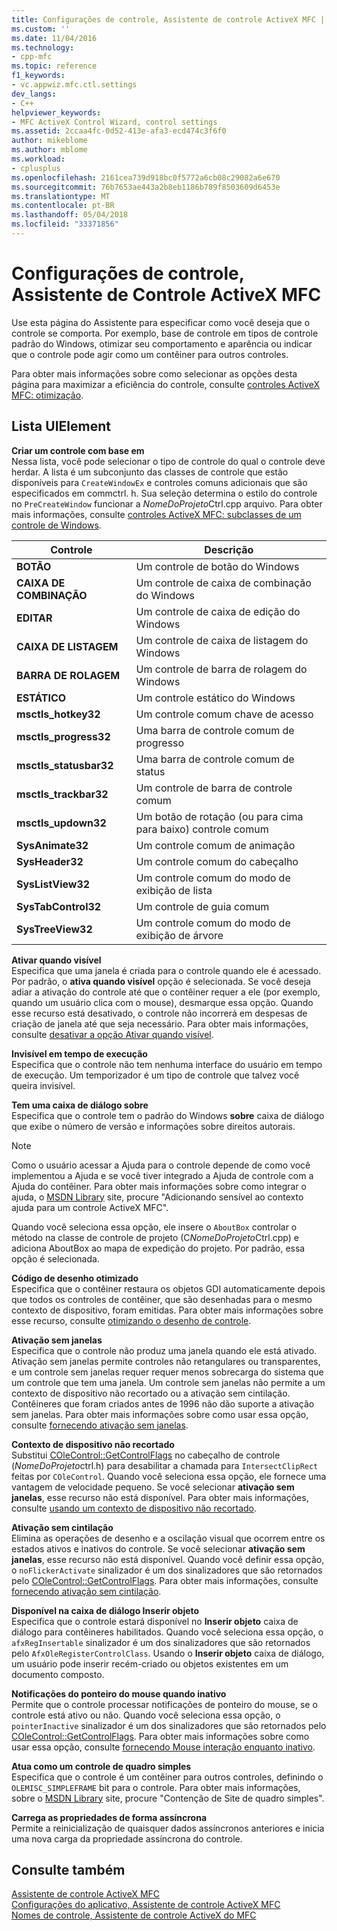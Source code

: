 ```yaml
---
title: Configurações de controle, Assistente de controle ActiveX MFC | Microsoft Docs
ms.custom: ''
ms.date: 11/04/2016
ms.technology:
- cpp-mfc
ms.topic: reference
f1_keywords:
- vc.appwiz.mfc.ctl.settings
dev_langs:
- C++
helpviewer_keywords:
- MFC ActiveX Control Wizard, control settings
ms.assetid: 2ccaa4fc-0d52-413e-afa3-ecd474c3f6f0
author: mikeblome
ms.author: mblome
ms.workload:
- cplusplus
ms.openlocfilehash: 2161cea739d918bc0f5772a6cb08c29082a6e670
ms.sourcegitcommit: 76b7653ae443a2b8eb1186b789f8503609d6453e
ms.translationtype: MT
ms.contentlocale: pt-BR
ms.lasthandoff: 05/04/2018
ms.locfileid: "33371856"
---
```

# <a name="control-settings-mfc-activex-control-wizard"></a>Configurações de controle, Assistente de Controle ActiveX MFC
Use esta página do Assistente para especificar como você deseja que o controle se comporta. Por exemplo, base de controle em tipos de controle padrão do Windows, otimizar seu comportamento e aparência ou indicar que o controle pode agir como um contêiner para outros controles.  
  
 Para obter mais informações sobre como selecionar as opções desta página para maximizar a eficiência do controle, consulte [controles ActiveX MFC: otimização](../../mfc/mfc-activex-controls-optimization.md).  
  
## <a name="uielement-list"></a>Lista UIElement  
 **Criar um controle com base em**  
 Nessa lista, você pode selecionar o tipo de controle do qual o controle deve herdar. A lista é um subconjunto das classes de controle que estão disponíveis para `CreateWindowEx` e controles comuns adicionais que são especificados em commctrl. h. Sua seleção determina o estilo do controle no `PreCreateWindow` funcionar a *NomeDoProjeto*Ctrl.cpp arquivo. Para obter mais informações, consulte [controles ActiveX MFC: subclasses de um controle de Windows](../../mfc/mfc-activex-controls-subclassing-a-windows-control.md).  
  
|Controle|Descrição|  
|-------------|-----------------|  
|**BOTÃO**|Um controle de botão do Windows|  
|**CAIXA DE COMBINAÇÃO**|Um controle de caixa de combinação do Windows|  
|**EDITAR**|Um controle de caixa de edição do Windows|  
|**CAIXA DE LISTAGEM**|Um controle de caixa de listagem do Windows|  
|**BARRA DE ROLAGEM**|Um controle de barra de rolagem do Windows|  
|**ESTÁTICO**|Um controle estático do Windows|  
|**msctls_hotkey32**|Um controle comum chave de acesso|  
|**msctls_progress32**|Uma barra de controle comum de progresso|  
|**msctls_statusbar32**|Uma barra de controle comum de status|  
|**msctls_trackbar32**|Um controle de barra de controle comum|  
|**msctls_updown32**|Um botão de rotação (ou para cima para baixo) controle comum|  
|**SysAnimate32**|Um controle comum de animação|  
|**SysHeader32**|Um controle comum do cabeçalho|  
|**SysListView32**|Um controle comum do modo de exibição de lista|  
|**SysTabControl32**|Um controle de guia comum|  
|**SysTreeView32**|Um controle comum do modo de exibição de árvore|  
  
 **Ativar quando visível**  
 Especifica que uma janela é criada para o controle quando ele é acessado. Por padrão, o **ativa quando visível** opção é selecionada. Se você deseja adiar a ativação do controle até que o contêiner requer a ele (por exemplo, quando um usuário clica com o mouse), desmarque essa opção. Quando esse recurso está desativado, o controle não incorrerá em despesas de criação de janela até que seja necessário. Para obter mais informações, consulte [desativar a opção Ativar quando visível](../../mfc/turning-off-the-activate-when-visible-option.md).  
  
 **Invisível em tempo de execução**  
 Especifica que o controle não tem nenhuma interface do usuário em tempo de execução. Um temporizador é um tipo de controle que talvez você queira invisível.  
  
 **Tem uma caixa de diálogo sobre**  
 Especifica que o controle tem o padrão do Windows **sobre** caixa de diálogo que exibe o número de versão e informações sobre direitos autorais.  
  
> [!NOTE]
>  Como o usuário acessar a Ajuda para o controle depende de como você implementou a Ajuda e se você tiver integrado a Ajuda de controle com a Ajuda do contêiner. Para obter mais informações sobre como integrar o ajuda, o [MSDN Library](http://go.microsoft.com/fwlink/p/?linkid=150542) site, procure "Adicionando sensível ao contexto ajuda para um controle ActiveX MFC".  
  
 Quando você seleciona essa opção, ele insere o `AboutBox` controlar o método na classe de controle de projeto (C*NomeDoProjeto*Ctrl.cpp) e adiciona AboutBox ao mapa de expedição do projeto. Por padrão, essa opção é selecionada.  
  
 **Código de desenho otimizado**  
 Especifica que o contêiner restaura os objetos GDI automaticamente depois que todos os controles de contêiner, que são desenhadas para o mesmo contexto de dispositivo, foram emitidas. Para obter mais informações sobre esse recurso, consulte [otimizando o desenho de controle](../../mfc/optimizing-control-drawing.md).  
  
 **Ativação sem janelas**  
 Especifica que o controle não produz uma janela quando ele está ativado. Ativação sem janelas permite controles não retangulares ou transparentes, e um controle sem janelas requer requer menos sobrecarga do sistema que um controle que tem uma janela. Um controle sem janelas não permite a um contexto de dispositivo não recortado ou a ativação sem cintilação. Contêineres que foram criados antes de 1996 não dão suporte a ativação sem janelas. Para obter mais informações sobre como usar essa opção, consulte [fornecendo ativação sem janelas](../../mfc/providing-windowless-activation.md).  
  
 **Contexto de dispositivo não recortado**  
 Substitui [COleControl::GetControlFlags](../../mfc/reference/colecontrol-class.md#getcontrolflags) no cabeçalho de controle (*NomeDoProjeto*ctrl.h) para desabilitar a chamada para `IntersectClipRect` feitas por `COleControl`. Quando você seleciona essa opção, ele fornece uma vantagem de velocidade pequeno. Se você selecionar **ativação sem janelas**, esse recurso não está disponível. Para obter mais informações, consulte [usando um contexto de dispositivo não recortado](../../mfc/using-an-unclipped-device-context.md).  
  
 **Ativação sem cintilação**  
 Elimina as operações de desenho e a oscilação visual que ocorrem entre os estados ativos e inativos do controle. Se você selecionar **ativação sem janelas**, esse recurso não está disponível. Quando você definir essa opção, o `noFlickerActivate` sinalizador é um dos sinalizadores que são retornados pelo [COleControl::GetControlFlags](../../mfc/reference/colecontrol-class.md#getcontrolflags). Para obter mais informações, consulte [fornecendo ativação sem cintilação](../../mfc/providing-flicker-free-activation.md).  
  
 **Disponível na caixa de diálogo Inserir objeto**  
 Especifica que o controle estará disponível no **Inserir objeto** caixa de diálogo para contêineres habilitados. Quando você seleciona essa opção, o `afxRegInsertable` sinalizador é um dos sinalizadores que são retornados pelo `AfxOleRegisterControlClass`. Usando o **Inserir objeto** caixa de diálogo, um usuário pode inserir recém-criado ou objetos existentes em um documento composto.  
  
 **Notificações do ponteiro do mouse quando inativo**  
 Permite que o controle processar notificações de ponteiro do mouse, se o controle está ativo ou não. Quando você seleciona essa opção, o `pointerInactive` sinalizador é um dos sinalizadores que são retornados pelo [COleControl::GetControlFlags](../../mfc/reference/colecontrol-class.md#getcontrolflags). Para obter mais informações sobre como usar essa opção, consulte [fornecendo Mouse interação enquanto inativo](../../mfc/providing-mouse-interaction-while-inactive.md).  
  
 **Atua como um controle de quadro simples**  
 Especifica que o controle é um contêiner para outros controles, definindo o `OLEMISC_SIMPLEFRAME` bit para o controle. Para obter mais informações, sobre o [MSDN Library](http://go.microsoft.com/fwlink/p/?linkid=150542) site, procure "Contenção de Site de quadro simples".  
  
 **Carrega as propriedades de forma assíncrona**  
 Permite a reinicialização de quaisquer dados assíncronos anteriores e inicia uma nova carga da propriedade assíncrona do controle.  
  
## <a name="see-also"></a>Consulte também  
 [Assistente de controle ActiveX MFC](../../mfc/reference/mfc-activex-control-wizard.md)   
 [Configurações do aplicativo, Assistente de controle ActiveX MFC](../../mfc/reference/application-settings-mfc-activex-control-wizard.md)   
 [Nomes de controle, Assistente de controle ActiveX do MFC](../../mfc/reference/control-names-mfc-activex-control-wizard.md)

